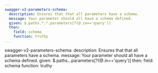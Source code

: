 ```yaml
---
swagger-v2-parameters-schema:
  description: Ensures that that all parameters have a schema.
  message: Your parameter should all have a schema defined.
  given: $.paths.*.*.parameters[?(@.in=='query')]
  then:
    field: schema
    function: truthy
...
```

swagger-v2-parameters-schema:
  description: Ensures that that all parameters have a schema.
  message: Your parameter should all have a schema defined.
  given: $.paths.*.*.parameters[?(@.in=='query')]
  then:
    field: schema
    function: truthy
